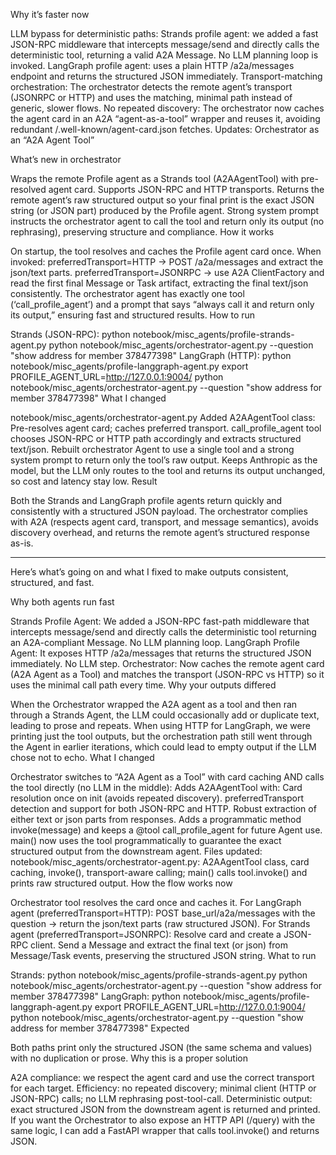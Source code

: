 Why it’s faster now

LLM bypass for deterministic paths:
Strands profile agent: we added a fast JSON-RPC middleware that intercepts message/send and directly calls the deterministic tool, returning a valid A2A Message. No LLM planning loop is invoked.
LangGraph profile agent: uses a plain HTTP /a2a/messages endpoint and returns the structured JSON immediately.
Transport-matching orchestration:
The orchestrator detects the remote agent’s transport (JSONRPC or HTTP) and uses the matching, minimal path instead of generic, slower flows.
No repeated discovery:
The orchestrator now caches the agent card in an A2A “agent-as-a-tool” wrapper and reuses it, avoiding redundant /.well-known/agent-card.json fetches.
Updates: Orchestrator as an “A2A Agent Tool”

What’s new in orchestrator

Wraps the remote Profile agent as a Strands tool (A2AAgentTool) with pre-resolved agent card.
Supports JSON-RPC and HTTP transports.
Returns the remote agent’s raw structured output so your final print is the exact JSON string (or JSON part) produced by the Profile agent.
Strong system prompt instructs the orchestrator agent to call the tool and return only its output (no rephrasing), preserving structure and compliance.
How it works

On startup, the tool resolves and caches the Profile agent card once.
When invoked:
preferredTransport=HTTP → POST /a2a/messages and extract the json/text parts.
preferredTransport=JSONRPC → use A2A ClientFactory and read the first final Message or Task artifact, extracting the final text/json consistently.
The orchestrator agent has exactly one tool (‘call_profile_agent’) and a prompt that says “always call it and return only its output,” ensuring fast and structured results.
How to run

Strands (JSON-RPC):
python notebook/misc_agents/profile-strands-agent.py
python notebook/misc_agents/orchestrator-agent.py --question "show address for member 378477398"
LangGraph (HTTP):
python notebook/misc_agents/profile-langgraph-agent.py
export PROFILE_AGENT_URL=http://127.0.0.1:9004/
python notebook/misc_agents/orchestrator-agent.py --question "show address for member 378477398"
What I changed

notebook/misc_agents/orchestrator-agent.py
Added A2AAgentTool class:
Pre-resolves agent card; caches preferred transport.
call_profile_agent tool chooses JSON-RPC or HTTP path accordingly and extracts structured text/json.
Rebuilt orchestrator Agent to use a single tool and a strong system prompt to return only the tool’s raw output.
Keeps Anthropic as the model, but the LLM only routes to the tool and returns its output unchanged, so cost and latency stay low.
Result

Both the Strands and LangGraph profile agents return quickly and consistently with a structured JSON payload.
The orchestrator complies with A2A (respects agent card, transport, and message semantics), avoids discovery overhead, and returns the remote agent’s structured response as-is.



--- 

Here’s what’s going on and what I fixed to make outputs consistent, structured, and fast.

Why both agents run fast

Strands Profile Agent: We added a JSON-RPC fast-path middleware that intercepts message/send and directly calls the deterministic tool returning an A2A-compliant Message. No LLM planning loop.
LangGraph Profile Agent: It exposes HTTP /a2a/messages that returns the structured JSON immediately. No LLM step.
Orchestrator: Now caches the remote agent card (A2A Agent as a Tool) and matches the transport (JSON-RPC vs HTTP) so it uses the minimal call path every time.
Why your outputs differed

When the Orchestrator wrapped the A2A agent as a tool and then ran through a Strands Agent, the LLM could occasionally add or duplicate text, leading to prose and repeats.
When using HTTP for LangGraph, we were printing just the tool outputs, but the orchestration path still went through the Agent in earlier iterations, which could lead to empty output if the LLM chose not to echo.
What I changed

Orchestrator switches to “A2A Agent as a Tool” with card caching AND calls the tool directly (no LLM in the middle):
Adds A2AAgentTool with:
Card resolution once on init (avoids repeated discovery).
preferredTransport detection and support for both JSON-RPC and HTTP.
Robust extraction of either text or json parts from responses.
Adds a programmatic method invoke(message) and keeps a @tool call_profile_agent for future Agent use.
main() now uses the tool programmatically to guarantee the exact structured output from the downstream agent.
Files updated:
notebook/misc_agents/orchestrator-agent.py: A2AAgentTool class, card caching, invoke(), transport-aware calling; main() calls tool.invoke() and prints raw structured output.
How the flow works now

Orchestrator tool resolves the card once and caches it.
For LangGraph agent (preferredTransport=HTTP):
POST base_url/a2a/messages with the question → return the json/text parts (raw structured JSON).
For Strands agent (preferredTransport=JSONRPC):
Resolve card and create a JSON-RPC client.
Send a Message and extract the final text (or json) from Message/Task events, preserving the structured JSON string.
What to run

Strands:
python notebook/misc_agents/profile-strands-agent.py
python notebook/misc_agents/orchestrator-agent.py --question "show address for member 378477398"
LangGraph:
python notebook/misc_agents/profile-langgraph-agent.py
export PROFILE_AGENT_URL=http://127.0.0.1:9004/
python notebook/misc_agents/orchestrator-agent.py --question "show address for member 378477398"
Expected

Both paths print only the structured JSON (the same schema and values) with no duplication or prose.
Why this is a proper solution

A2A compliance: we respect the agent card and use the correct transport for each target.
Efficiency: no repeated discovery; minimal client (HTTP or JSON-RPC) calls; no LLM rephrasing post-tool-call.
Deterministic output: exact structured JSON from the downstream agent is returned and printed.
If you want the Orchestrator to also expose an HTTP API (/query) with the same logic, I can add a FastAPI wrapper that calls tool.invoke() and returns JSON.
